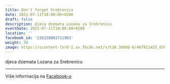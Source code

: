 ```yaml
---
title: Don't forget Srebrenica
date: 2021-07-11T18:00:00+0200
draft: false
description: djeca dzemata Lozana za Srebrenicu
eventDate: 2021-07-11T18:00:00+0200
location: ''
facebook_id: '216159003711963'
weight: 30
image: https://scontent-lhr8-2.xx.fbcdn.net/v/t39.30808-6/467911425_8702124949883247_8451066247417132989_n.jpg?_nc_cat=103&ccb=1-7&_nc_sid=9e60e4&_nc_ohc=DfByxFg_ObgQ7kNvwEw2pq3&_nc_oc=AdkvofIf5idRbw2jLSRTdXzhLy6m5N3Lq0HtgPJSXn_rww6NWEdI3hjCaMQVvznechM&_nc_zt=23&_nc_ht=scontent-lhr8-2.xx&edm=ABTKTjYEAAAA&_nc_gid=R4Op_MBV2v204g48fkardA&oh=00_AfNpEJ_aX1JChP4GQtcE9k1m2cNXTOyCoHYGvc7BPDobyw&oe=685819D9
---
```


djeca dzemata Lozana za Srebrenicu

---

Više informacija na [Facebook-u](https://facebook.com/events/216159003711963)